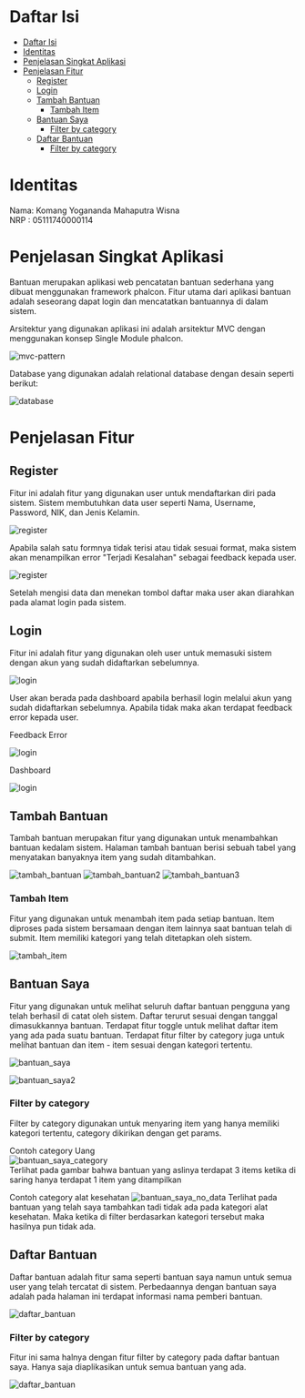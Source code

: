 # Daftar Isi
- [Daftar Isi](#daftar-isi)
- [Identitas](#identitas)
- [Penjelasan Singkat Aplikasi](#penjelasan-singkat-aplikasi)
- [Penjelasan Fitur](#penjelasan-fitur)
  - [Register](#register)
  - [Login](#login)
  - [Tambah Bantuan](#tambah-bantuan)
    - [Tambah Item](#tambah-item)
  - [Bantuan Saya](#bantuan-saya)
    - [Filter by category](#filter-by-category)
  - [Daftar Bantuan](#daftar-bantuan)
    - [Filter by category](#filter-by-category-1)

# Identitas
Nama: Komang Yogananda Mahaputra Wisna\
NRP : 05111740000114

# Penjelasan Singkat Aplikasi
Bantuan merupakan aplikasi web pencatatan bantuan sederhana yang dibuat menggunakan framework phalcon. Fitur utama dari aplikasi bantuan adalah seseorang dapat login dan mencatatkan bantuannya di dalam sistem.

Arsitektur yang digunakan aplikasi ini adalah arsitektur MVC dengan menggunakan konsep Single Module phalcon.

![mvc-pattern](images/mvc.jpg)

Database yang digunakan adalah relational database dengan desain seperti berikut:  

![database](images/db.png)

# Penjelasan Fitur

## Register
Fitur ini adalah fitur yang digunakan user untuk mendaftarkan diri pada sistem. Sistem membutuhkan data user seperti Nama, Username, Password, NIK, dan Jenis Kelamin.

![register](images/register.png)

Apabila salah satu formnya tidak terisi atau tidak sesuai format, maka sistem akan menampilkan error "Terjadi Kesalahan" sebagai feedback kepada user.

![register](images/register_error.png)

Setelah mengisi data dan menekan tombol daftar maka user akan diarahkan pada alamat login pada sistem.

## Login
Fitur ini adalah fitur yang digunakan oleh user untuk memasuki sistem dengan akun yang sudah didaftarkan sebelumnya.

![login](images/login.png)

User akan berada pada dashboard apabila berhasil login melalui akun yang sudah didaftarkan sebelumnya. Apabila tidak maka akan terdapat feedback error kepada user.

Feedback Error

![login](images/login_error.png)

Dashboard

![login](images/dashboard.png)

## Tambah Bantuan

Tambah bantuan merupakan fitur yang digunakan untuk menambahkan bantuan kedalam sistem. Halaman tambah bantuan berisi sebuah tabel yang menyatakan banyaknya item yang sudah ditambahkan.

![tambah_bantuan](images/tambah_bantuan.png)
![tambah_bantuan2](images/tambah_bantuan2.png)
![tambah_bantuan3](images/tambah_bantuan3.png)

### Tambah Item
Fitur yang digunakan untuk menambah item pada setiap bantuan. Item diproses pada sistem bersamaan dengan item lainnya saat bantuan telah di submit. Item memiliki kategori yang telah ditetapkan oleh sistem.

![tambah_item](images/tambah_item.png)

## Bantuan Saya
Fitur yang digunakan untuk melihat seluruh daftar bantuan pengguna yang telah berhasil di catat oleh sistem. Daftar terurut sesuai dengan tanggal dimasukkannya bantuan. Terdapat fitur toggle untuk melihat daftar item yang ada pada suatu bantuan. Terdapat fitur filter by category juga untuk melihat bantuan dan item - item sesuai dengan kategori tertentu.

![bantuan_saya](images/bantuan_saya.png)

![bantuan_saya2](images/bantuan_saya2.png)

### Filter by category
Filter by category digunakan untuk menyaring item yang hanya memiliki kategori tertentu, category dikirikan dengan get params.

Contoh category Uang  
![bantuan_saya_category](images/bantuan_saya_filter.png)  
Terlihat pada gambar bahwa bantuan yang aslinya terdapat 3 items ketika di saring hanya terdapat 1 item yang ditampilkan

Contoh category alat kesehatan
![bantuan_saya_no_data](images/filter_saya_no_data.png)
Terlihat pada bantuan yang telah saya tambahkan tadi tidak ada pada kategori alat kesehatan. Maka ketika di filter berdasarkan kategori tersebut maka hasilnya pun tidak ada.

## Daftar Bantuan
Daftar bantuan adalah fitur sama seperti bantuan saya namun untuk semua user yang telah tercatat di sistem. Perbedaannya dengan bantuan saya adalah pada halaman ini terdapat informasi nama pemberi bantuan.

![daftar_bantuan](images/daftar_bantuan.png)

### Filter by category
Fitur ini sama halnya dengan fitur filter by category pada daftar bantuan saya. Hanya saja diaplikasikan untuk semua bantuan yang ada.

![daftar_bantuan](images/daftar_bantuan_filter.png)

